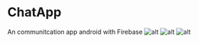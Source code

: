 # ChatApp
An communitcation app android with Firebase
![alt](https://scontent.xx.fbcdn.net/v/t1.15752-9/310269496_794484878473185_720180602666379036_n.png?stp=dst-png_s235x350&_nc_cat=110&ccb=1-7&_nc_sid=aee45a&_nc_ohc=LiS9OlhLWZwAX_isn2K&_nc_ad=z-m&_nc_cid=0&_nc_ht=scontent.xx&oh=03_AdSnTdudajNmy7SwXk81nryf-hTM1AULgUQ7wxzFJw8ToA&oe=6372C9C1) ![alt](https://scontent.xx.fbcdn.net/v/t1.15752-9/310269496_794484878473185_720180602666379036_n.png?stp=dst-png_s235x350&_nc_cat=110&ccb=1-7&_nc_sid=aee45a&_nc_ohc=LiS9OlhLWZwAX_isn2K&_nc_ad=z-m&_nc_cid=0&_nc_ht=scontent.xx&oh=03_AdSnTdudajNmy7SwXk81nryf-hTM1AULgUQ7wxzFJw8ToA&oe=6372C9C1) ![alt](https://scontent.xx.fbcdn.net/v/t1.15752-9/310269496_794484878473185_720180602666379036_n.png?stp=dst-png_s235x350&_nc_cat=110&ccb=1-7&_nc_sid=aee45a&_nc_ohc=LiS9OlhLWZwAX_isn2K&_nc_ad=z-m&_nc_cid=0&_nc_ht=scontent.xx&oh=03_AdSnTdudajNmy7SwXk81nryf-hTM1AULgUQ7wxzFJw8ToA&oe=6372C9C1)
